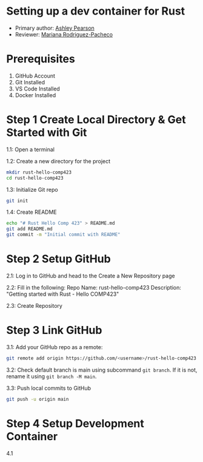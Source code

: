 # Setting up a dev container for Rust

* Primary author: [Ashley Pearson](https://github.com/uncapearso2)
* Reviewer: [Mariana Rodriguez-Pacheco](http://github.com/marianarp754)


# Prerequisites
1. GitHub Account
2. Git Installed
3. VS Code Installed
4. Docker Installed

# Step 1 Create Local Directory & Get Started with Git
1.1: Open a terminal

1.2: Create a new directory for the project

````bash
mkdir rust-hello-comp423
cd rust-hello-comp423
````

1.3: Initialize Git repo

````bash
git init
````

1.4: Create README

````bash
echo "# Rust Hello Comp 423" > README.md
git add README.md
git commit -m "Initial commit with README"
````

# Step 2 Setup GitHub
2.1: Log in to GitHub and head to the Create a New Repository page

2.2: Fill in the following:
Repo Name: rust-hello-comp423
Description: "Getting started with Rust - Hello COMP423"

2.3: Create Repository

# Step 3 Link GitHub
3.1: Add your GitHub repo as a remote:
````bash
git remote add origin https://github.com/<username>/rust-hello-comp423.git
````

3.2: Check default branch is main using subcommand `git branch`. If it is not, rename it using `git branch -M main`.

3.3: Push local commits to GitHub
````bash
git push -u origin main
````

# Step 4 Setup Development Container
4.1 
